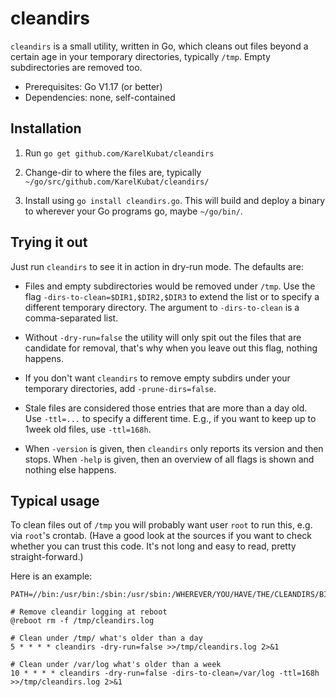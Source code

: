 # cleandirs

`cleandirs` is a small utility, written in Go, which cleans out files beyond a certain age in your temporary directories, typically `/tmp`. Empty subdirectories are removed too.

- Prerequisites: Go V1.17 (or better)
- Dependencies: none, self-contained

## Installation

1. Run `go get github.com/KarelKubat/cleandirs`

1. Change-dir to where the files are, typically `~/go/src/github.com/KarelKubat/cleandirs/`

1. Install using `go install cleandirs.go`. This will build and deploy a binary to wherever your Go programs go, maybe `~/go/bin/`.

## Trying it out

Just run `cleandirs` to see it in action in dry-run mode. The defaults are:

- Files and empty subdirectories would be removed under `/tmp`. Use the flag `-dirs-to-clean=$DIR1,$DIR2,$DIR3` to extend the list or to specify a different temporary directory. The argument to `-dirs-to-clean` is a comma-separated list.

- Without `-dry-run=false` the utility will only spit out the files that are candidate for removal, that's why when you leave out this flag, nothing happens.

- If you don't want `cleandirs` to remove empty subdirs under your temporary directories, add `-prune-dirs=false`.

- Stale files are considered those entries that are more than a day old. Use `-ttl=...` to specify a different time. E.g., if you want to keep up to 1week old files, use `-ttl=168h`.

- When `-version` is given, then `cleandirs` only reports its version and then stops. When `-help` is given, then an overview of all flags is shown and nothing else happens.

## Typical usage

To clean files out of `/tmp` you will probably want user `root` to run this, e.g. via `root`'s crontab. (Have a good look at the sources if you want to check whether you can trust this code. It's not long and easy to read, pretty straight-forward.)

Here is an example:

```shell
PATH=//bin:/usr/bin:/sbin:/usr/sbin:/WHEREVER/YOU/HAVE/THE/CLEANDIRS/BINARY

# Remove cleandir logging at reboot
@reboot rm -f /tmp/cleandirs.log

# Clean under /tmp/ what's older than a day
5 * * * * cleandirs -dry-run=false >>/tmp/cleandirs.log 2>&1

# Clean under /var/log what's older than a week
10 * * * * cleandirs -dry-run=false -dirs-to-clean=/var/log -ttl=168h >>/tmp/cleandirs.log 2>&1
```